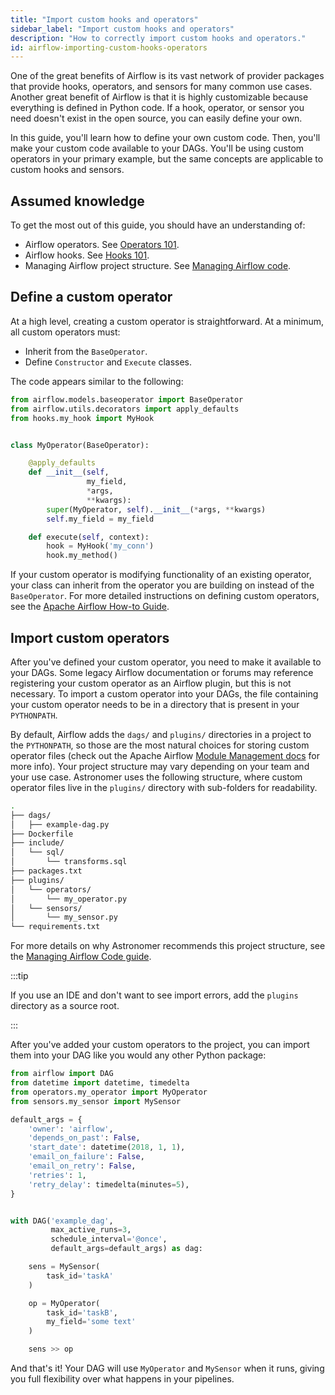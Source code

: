 ```yaml
---
title: "Import custom hooks and operators"
sidebar_label: "Import custom hooks and operators"
description: "How to correctly import custom hooks and operators."
id: airflow-importing-custom-hooks-operators
---
```


One of the great benefits of Airflow is its vast network of provider packages that provide hooks, operators, and sensors for many common use cases. Another great benefit of Airflow is that it is highly customizable because everything is defined in Python code. If a hook, operator, or sensor you need doesn't exist in the open source, you can easily define your own. 

In this guide, you'll learn how to define your own custom code. Then, you'll make your custom code available to your DAGs. You'll be using custom operators in your primary example, but the same concepts are applicable to custom hooks and sensors.

## Assumed knowledge

To get the most out of this guide, you should have an understanding of:

- Airflow operators. See [Operators 101](what-is-an-operator.md).
- Airflow hooks. See [Hooks 101](what-is-a-hook.md).
- Managing Airflow project structure. See [Managing Airflow code](managing-airflow-code.md).

## Define a custom operator

At a high level, creating a custom operator is straightforward. At a minimum, all custom operators must:

- Inherit from the `BaseOperator`.
- Define `Constructor` and `Execute` classes.

The code appears similar to the following:

```python
from airflow.models.baseoperator import BaseOperator
from airflow.utils.decorators import apply_defaults
from hooks.my_hook import MyHook


class MyOperator(BaseOperator):

    @apply_defaults
    def __init__(self,
                 my_field,
                 *args,
                 **kwargs):
        super(MyOperator, self).__init__(*args, **kwargs)
        self.my_field = my_field

    def execute(self, context):
        hook = MyHook('my_conn')
        hook.my_method()
```

If your custom operator is modifying functionality of an existing operator, your class can inherit from the operator you are building on instead of the `BaseOperator`. For more detailed instructions on defining custom operators, see the [Apache Airflow How-to Guide](https://airflow.apache.org/docs/apache-airflow/stable/howto/custom-operator.html).

## Import custom operators

After you've defined your custom operator, you need to make it available to your DAGs. Some legacy Airflow documentation or forums may reference registering your custom operator as an Airflow plugin, but this is not necessary. To import  a custom operator into your DAGs, the file containing your custom operator needs to be in a directory that is present in your `PYTHONPATH`.

By default, Airflow adds the `dags/` and `plugins/` directories in a project to the `PYTHONPATH`, so those are the most natural choices for storing custom operator files (check out the Apache Airflow [Module Management docs](https://airflow.apache.org/docs/apache-airflow/stable/modules_management.html) for more info). Your project structure may vary depending on your team and your use case. Astronomer uses the following structure, where custom operator files live in the `plugins/` directory with sub-folders for readability.

```bash
.
├── dags/                    
│   ├── example-dag.py
├── Dockerfile                  
├── include/                 
│   └── sql/
│       └── transforms.sql
├── packages.txt     
├── plugins/             
│   └── operators/
│       └── my_operator.py
│   └── sensors/
│       └── my_sensor.py
└── requirements.txt    
```

For more details on why Astronomer recommends this project structure, see the [Managing Airflow Code guide](managing-airflow-code.md).

:::tip

If you use an IDE and don't want to see import errors, add the `plugins` directory as a source root.

:::

After you've added your custom operators to the project, you can import them into your DAG like you would any other Python package:

```python
from airflow import DAG
from datetime import datetime, timedelta
from operators.my_operator import MyOperator
from sensors.my_sensor import MySensor

default_args = {
	'owner': 'airflow',
	'depends_on_past': False,
	'start_date': datetime(2018, 1, 1),
	'email_on_failure': False,
	'email_on_retry': False,
	'retries': 1,
	'retry_delay': timedelta(minutes=5),
}


with DAG('example_dag',
		 max_active_runs=3,
		 schedule_interval='@once',
		 default_args=default_args) as dag:

	sens = MySensor(
		task_id='taskA'
	)

	op = MyOperator(
		task_id='taskB',
		my_field='some text'
	)

	sens >> op
```

And that's it! Your DAG will use `MyOperator` and `MySensor` when it runs, giving you full flexibility over what happens in your pipelines.
